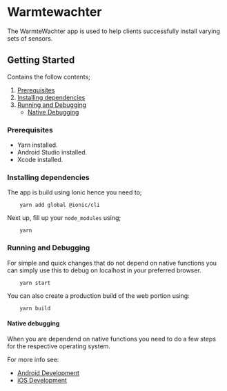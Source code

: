 # Warmtewachter
The WarmteWachter app is used to help clients successfully install varying sets of sensors.

## Getting Started
Contains the follow contents;
 1. [Prerequisites](#Prerequisites) 
 2. [Installing dependencies](#installing-dependencies)
 3. [Running and Debugging](#running-and-debugging)
    - [Native Debugging](#native-debugging)

### Prerequisites
 - Yarn installed.
 - Android Studio installed.
 - Xcode installed.

### Installing dependencies
The app is build using Ionic hence you need to;
```
    yarn add global @ionic/cli
```
Next up, fill up your `node_modules` using;
```
    yarn
```

### Running and Debugging
For simple and quick changes that do not depend on native functions you can simply use this to debug on localhost in your preferred browser.
```
    yarn start
```
You can also create a production build of the web portion using:
```
    yarn build
```

#### Native debugging
When you are dependend on native functions you need to do a few steps for the respective operating system.

For more info see:
 - [Android Development](./docs/android.md)
 - [iOS Development](./docs/ios.md)